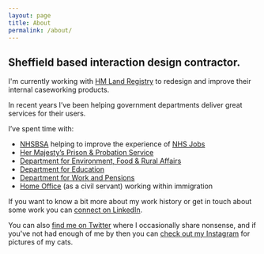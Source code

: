 ```yaml
---
layout: page
title: About
permalink: /about/
---
```


## Sheffield based interaction design contractor.

I'm currently  working with [HM Land Registry](https://www.gov.uk/government/organisations/land-registry) to redesign and improve their internal caseworking products.

In recent years I&rsquo;ve been helping government departments deliver great services for their users.

I&rsquo;ve spent time with:
* [NHSBSA](https://www.nhsbsa.nhs.uk/) helping to improve the experience of [NHS Jobs](https://beta.jobs.nhs.uk/home)
* [Her Majesty&rsquo;s Prison & Probation Service](https://www.gov.uk/government/organisations/her-majestys-prison-and-probation-service)
* [Department for Environment, Food & Rural Affairs](https://www.gov.uk/government/organisations/department-for-environment-food-rural-affairs)
* [Department for Education](https://www.gov.uk/government/organisations/department-for-education)
* [Department for Work and Pensions](https://www.gov.uk/government/organisations/department-for-work-pensions)
* [Home Office](https://www.gov.uk/government/organisations/home-office) (as a civil servant) working within immigration


If you want to know a bit more about my work history or get in touch about some work you can [connect on LinkedIn](https://www.linkedin.com/in/chrispaularmstrong/).

You can also [find me on Twitter](https://twitter.com/chrisnothanson) where I occasionally share nonsense, and if you've not had enough of me by then you can [check out my Instagram](https://www.instagram.com/chris.not.hanson/) for pictures of my cats.
